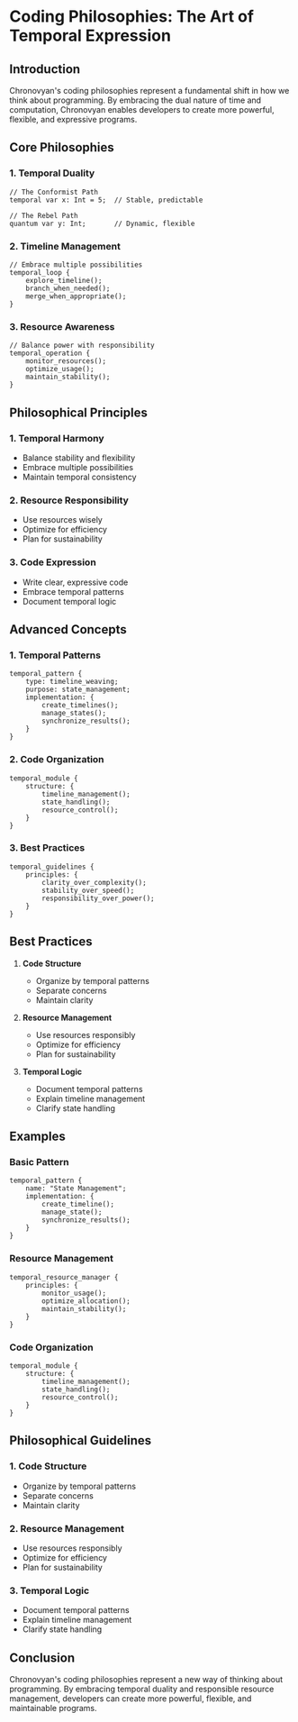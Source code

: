 # Coding Philosophies: The Art of Temporal Expression

## Introduction
Chronovyan's coding philosophies represent a fundamental shift in how we think about programming. By embracing the dual nature of time and computation, Chronovyan enables developers to create more powerful, flexible, and expressive programs.

## Core Philosophies

### 1. Temporal Duality
```chronovyan
// The Conformist Path
temporal var x: Int = 5;  // Stable, predictable

// The Rebel Path
quantum var y: Int;       // Dynamic, flexible
```

### 2. Timeline Management
```chronovyan
// Embrace multiple possibilities
temporal_loop {
    explore_timeline();
    branch_when_needed();
    merge_when_appropriate();
}
```

### 3. Resource Awareness
```chronovyan
// Balance power with responsibility
temporal_operation {
    monitor_resources();
    optimize_usage();
    maintain_stability();
}
```

## Philosophical Principles

### 1. Temporal Harmony
- Balance stability and flexibility
- Embrace multiple possibilities
- Maintain temporal consistency

### 2. Resource Responsibility
- Use resources wisely
- Optimize for efficiency
- Plan for sustainability

### 3. Code Expression
- Write clear, expressive code
- Embrace temporal patterns
- Document temporal logic

## Advanced Concepts

### 1. Temporal Patterns
```chronovyan
temporal_pattern {
    type: timeline_weaving;
    purpose: state_management;
    implementation: {
        create_timelines();
        manage_states();
        synchronize_results();
    }
}
```

### 2. Code Organization
```chronovyan
temporal_module {
    structure: {
        timeline_management();
        state_handling();
        resource_control();
    }
}
```

### 3. Best Practices
```chronovyan
temporal_guidelines {
    principles: {
        clarity_over_complexity();
        stability_over_speed();
        responsibility_over_power();
    }
}
```

## Best Practices

1. **Code Structure**
   - Organize by temporal patterns
   - Separate concerns
   - Maintain clarity

2. **Resource Management**
   - Use resources responsibly
   - Optimize for efficiency
   - Plan for sustainability

3. **Temporal Logic**
   - Document temporal patterns
   - Explain timeline management
   - Clarify state handling

## Examples

### Basic Pattern
```chronovyan
temporal_pattern {
    name: "State Management";
    implementation: {
        create_timeline();
        manage_state();
        synchronize_results();
    }
}
```

### Resource Management
```chronovyan
temporal_resource_manager {
    principles: {
        monitor_usage();
        optimize_allocation();
        maintain_stability();
    }
}
```

### Code Organization
```chronovyan
temporal_module {
    structure: {
        timeline_management();
        state_handling();
        resource_control();
    }
}
```

## Philosophical Guidelines

### 1. Code Structure
- Organize by temporal patterns
- Separate concerns
- Maintain clarity

### 2. Resource Management
- Use resources responsibly
- Optimize for efficiency
- Plan for sustainability

### 3. Temporal Logic
- Document temporal patterns
- Explain timeline management
- Clarify state handling

## Conclusion
Chronovyan's coding philosophies represent a new way of thinking about programming. By embracing temporal duality and responsible resource management, developers can create more powerful, flexible, and maintainable programs. 